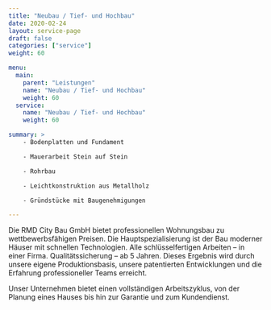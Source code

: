```yaml
---
title: "Neubau / Tief- und Hochbau"
date: 2020-02-24
layout: service-page
draft: false
categories: ["service"]
weight: 60

menu:
  main:
    parent: "Leistungen"
    name: "Neubau / Tief- und Hochbau"
    weight: 60
  service:
    name: "Neubau / Tief- und Hochbau"
    weight: 60

summary: >
    - Bodenplatten und Fundament

    - Mauerarbeit Stein auf Stein

    - Rohrbau

    - Leichtkonstruktion aus Metallholz

    - Gründstücke mit Baugenehmigungen

---
```


Die RMD City Bau GmbH bietet professionellen Wohnungsbau zu wettbewerbsfähigen Preisen. Die Hauptspezialisierung ist der Bau moderner Häuser mit schnellen Technologien. Alle schlüsselfertigen Arbeiten – in einer Firma. Qualitätssicherung – ab 5 Jahren. Dieses Ergebnis wird durch unsere eigene Produktionsbasis, unsere patentierten Entwicklungen und die Erfahrung professioneller Teams erreicht.

Unser Unternehmen bietet einen vollständigen Arbeitszyklus, von der Planung eines Hauses bis hin zur Garantie und zum Kundendienst.